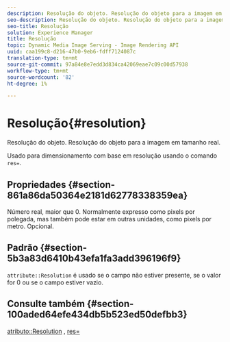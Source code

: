 ```yaml
---
description: Resolução do objeto. Resolução do objeto para a imagem em tamanho real.
seo-description: Resolução do objeto. Resolução do objeto para a imagem em tamanho real.
seo-title: Resolução
solution: Experience Manager
title: Resolução
topic: Dynamic Media Image Serving - Image Rendering API
uuid: caa199c8-d216-47b0-9eb6-fdff7124087c
translation-type: tm+mt
source-git-commit: 97a84e8e7edd3d834ca42069eae7c09c00d57938
workflow-type: tm+mt
source-wordcount: '82'
ht-degree: 1%

---
```



# Resolução{#resolution}

Resolução do objeto. Resolução do objeto para a imagem em tamanho real.

Usado para dimensionamento com base em resolução usando o comando `res=`.

## Propriedades {#section-861a86da50364e2181d62778338359ea}

Número real, maior que 0. Normalmente expresso como pixels por polegada, mas também pode estar em outras unidades, como pixels por metro. Opcional.

## Padrão {#section-5b3a83d6410b43efa1fa3add396196f9}

`attribute::Resolution` é usado se o campo não estiver presente, se o valor for 0 ou se o campo estiver vazio.

## Consulte também {#section-100aded64efe434db5b523ed50defbb3}

[atributo::Resolution](../../../../../../is-api/image-catalog/image-serving-api-ref/c-image-catalog-reference/c-attributes-reference/r-resolution.md#reference-2c066a2cc9b04b4ea0c8ae9476e853b4) ,  [res=](../../../../../../is-api/http-ref/image-serving-api-ref/c-http-protocol-reference/c-command-reference/r-res.md#reference-3d6fe416801148dea0f786f2b5169e55)
